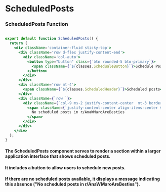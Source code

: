 # ScheduledPosts
### ScheduledPosts Function
```jsx

export default function ScheduledPosts() {
  return (
    <div className='container-fluid sticky-top'>
      <div className='row d-flex justify-content-end'>
        <div className='col-auto'>
          <button type="button" class={`btn rounded-5 btn-primary`}>
            <span className={`${classes.SchedualeButton}`}>Schedule Post</span>
          </button>
        </div>
      </div>
      <div className='row mt-4'>
        <span className={`${classes.ScheduledHeader}`}>Scheduled posts</span>
      </div>
      <div className={`row `}>
        <div className={`col-9 ms-2 justify-content-center  mt-3 border rounded ${classes.ScheduledListDiv}`}>
          <span className={`justify-content-center align-items-center ${classes.ScheduledList}`}>
            No scheduled posts in r/AnaWMaroAreBesties
          </span>
        </div>
      </div>
    </div>
  );
}


```
#### The ScheduledPosts component serves to render a section within a larger application interface that shows scheduled posts.
#### It includes a button to allow users to schedule new posts.
#### If there are no scheduled posts available, it displays a message indicating this absence ("No scheduled posts in r/AnaWMaroAreBesties").